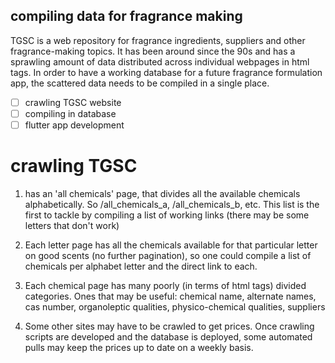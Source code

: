 ## compiling data for fragrance making

TGSC is a web repository for fragrance ingredients, suppliers and other fragrance-making topics. It has been around since the 90s and has a sprawling amount of data distributed across individual webpages in html tags. In order to have a working database for a future fragrance formulation app, the scattered data needs to be compiled in a single place.

- [ ] crawling TGSC website
- [ ] compiling in database
- [ ] flutter app development

# crawling TGSC
1. has an 'all chemicals' page, that divides all the available chemicals alphabetically. So /all_chemicals_a, /all_chemicals_b, etc. This list is the first to tackle by compiling a list of working links (there may be some letters that don't work)

2. Each letter page has all the chemicals available for that particular letter on good scents (no further pagination), so one could compile a list of chemicals per alphabet letter and the direct link to each.  

3. Each chemical page has many poorly (in terms of html tags) divided categories. Ones that may be useful: chemical name, alternate names, cas number, organoleptic qualities, physico-chemical qualities, suppliers

4. Some other sites may have to be crawled to get prices. Once crawling scripts are developed and the database is deployed, some automated pulls may keep the prices up to date on a weekly basis.
